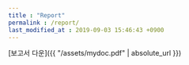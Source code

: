 ```yaml
---
title : "Report"
permalink : /report/
last_modified_at : 2019-09-03 15:46:43 +0900
---
```


[보고서 다운]({{ "/assets/mydoc.pdf" | absolute_url }})
